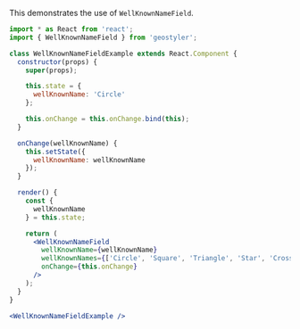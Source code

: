 <!--
 * Released under the BSD 2-Clause License
 *
 * Copyright (c) 2018-present, terrestris GmbH & Co. KG
 * All rights reserved.
 *
 * Redistribution and use in source and binary forms, with or without
 * modification, are permitted provided that the following conditions are met:
 *
 * * Redistributions of source code must retain the above copyright notice,
 *   this list of conditions and the following disclaimer.
 *
 * * Redistributions in binary form must reproduce the above copyright notice,
 *   this list of conditions and the following disclaimer in the documentation
 *   and/or other materials provided with the distribution.
 *
 * THIS SOFTWARE IS PROVIDED BY THE COPYRIGHT HOLDERS AND CONTRIBUTORS "AS IS"
 * AND ANY EXPRESS OR IMPLIED WARRANTIES, INCLUDING, BUT NOT LIMITED TO, THE
 * IMPLIED WARRANTIES OF MERCHANTABILITY AND FITNESS FOR A PARTICULAR PURPOSE
 * ARE DISCLAIMED. IN NO EVENT SHALL THE COPYRIGHT HOLDER OR CONTRIBUTORS BE
 * LIABLE FOR ANY DIRECT, INDIRECT, INCIDENTAL, SPECIAL, EXEMPLARY, OR
 * CONSEQUENTIAL DAMAGES (INCLUDING, BUT NOT LIMITED TO, PROCUREMENT OF
 * SUBSTITUTE GOODS OR SERVICES; LOSS OF USE, DATA, OR PROFITS; OR BUSINESS
 * INTERRUPTION) HOWEVER CAUSED AND ON ANY THEORY OF LIABILITY, WHETHER IN
 * CONTRACT, STRICT LIABILITY, OR TORT (INCLUDING NEGLIGENCE OR OTHERWISE)
 * ARISING IN ANY WAY OUT OF THE USE OF THIS SOFTWARE, EVEN IF ADVISED OF THE
 * POSSIBILITY OF SUCH DAMAGE.
 *
-->

This demonstrates the use of `WellKnownNameField`.

```jsx
import * as React from 'react';
import { WellKnownNameField } from 'geostyler';

class WellKnownNameFieldExample extends React.Component {
  constructor(props) {
    super(props);

    this.state = {
      wellKnownName: 'Circle'
    };

    this.onChange = this.onChange.bind(this);
  }

  onChange(wellKnownName) {
    this.setState({
      wellKnownName: wellKnownName
    });
  }

  render() {
    const {
      wellKnownName
    } = this.state;

    return (
      <WellKnownNameField
        wellKnownName={wellKnownName}
        wellKnownNames={['Circle', 'Square', 'Triangle', 'Star', 'Cross', 'X']}
        onChange={this.onChange}
      />
    );
  }
}

<WellKnownNameFieldExample />
```
